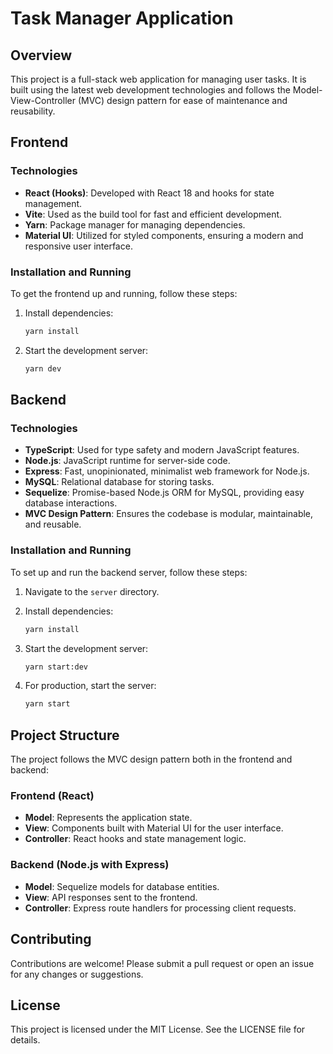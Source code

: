# Task Manager Application

## Overview

This project is a full-stack web application for managing user tasks. It is built using the latest web development technologies and follows the Model-View-Controller (MVC) design pattern for ease of maintenance and reusability.

## Frontend

### Technologies
- **React (Hooks)**: Developed with React 18 and hooks for state management.
- **Vite**: Used as the build tool for fast and efficient development.
- **Yarn**: Package manager for managing dependencies.
- **Material UI**: Utilized for styled components, ensuring a modern and responsive user interface.

### Installation and Running

To get the frontend up and running, follow these steps:

1. Install dependencies:
   ```bash
   yarn install
   ```

2. Start the development server:
   ```bash
   yarn dev
   ```

## Backend

### Technologies
- **TypeScript**: Used for type safety and modern JavaScript features.
- **Node.js**: JavaScript runtime for server-side code.
- **Express**: Fast, unopinionated, minimalist web framework for Node.js.
- **MySQL**: Relational database for storing tasks.
- **Sequelize**: Promise-based Node.js ORM for MySQL, providing easy database interactions.
- **MVC Design Pattern**: Ensures the codebase is modular, maintainable, and reusable.

### Installation and Running

To set up and run the backend server, follow these steps:

1. Navigate to the `server` directory.

2. Install dependencies:
   ```bash
   yarn install
   ```

3. Start the development server:
   ```bash
   yarn start:dev
   ```

4. For production, start the server:
   ```bash
   yarn start
   ```

## Project Structure

The project follows the MVC design pattern both in the frontend and backend:

### Frontend (React)
- **Model**: Represents the application state.
- **View**: Components built with Material UI for the user interface.
- **Controller**: React hooks and state management logic.

### Backend (Node.js with Express)
- **Model**: Sequelize models for database entities.
- **View**: API responses sent to the frontend.
- **Controller**: Express route handlers for processing client requests.

## Contributing

Contributions are welcome! Please submit a pull request or open an issue for any changes or suggestions.

## License

This project is licensed under the MIT License. See the LICENSE file for details.
